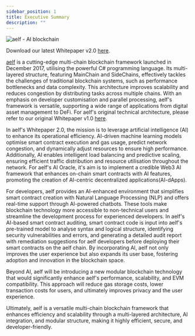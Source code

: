 ```yaml
---
sidebar_position: 1
title: Executive Summary
description: ""
---
```

![aelf - AI blockchain](/img/chapter1.png "aelf - AI blockchain")

Download our latest Whitepaper v2.0 [here](pathname:///pdf/aelf_whitepaper_v2.0.pdf).

[aelf](https://aelf.com/) is a cutting-edge multi-chain blockchain framework launched in December 2017, utilising the powerful C# programming language. Its multi-layered structure, featuring MainChain and SideChains, effectively tackles the challenges of traditional blockchain systems, such as performance bottlenecks and data complexity. This architecture improves scalability and reduces congestion by distributing tasks across multiple chains. With an emphasis on developer customisation and parallel processing, aelf's framework is versatile, supporting a wide range of applications from digital asset management to DeFi. For aelf's original technical architecture, please refer to our original Whitepaper v1.0 [here](/resources/whitepaper/). 

In aelf's Whitepaper 2.0, the mission is to leverage artificial intelligence (AI) to enhance its operational efficiency. AI-driven machine learning models optimise smart contract execution and gas usage, predict network congestion, and dynamically adjust resources to ensure high performance. Additionally, AI enables intelligent load balancing and predictive scaling, ensuring efficient traffic distribution and resource utilisation throughout the network. For aelf's AI Oracle, it's aim is to implement a credible Web3 AI framework that enhances on-chain smart contracts with AI features, promoting the creation of AI-centric decentralized applications(AI-dApps).

For developers, aelf provides an AI-enhanced environment that simplifies smart contract creation with Natural Language Processing (NLP) and offers real-time support through AI-powered chatbots. These tools make blockchain technology more accessible to non-technical users and streamline the development process for experienced developers. In aelf's AI-based smart contract auditing, smart contract code is input into aelf's pre-trained model to analyse syntax and logical structure, identifying security vulnerabilities and errors, and generating a detailed audit report with remediation suggestions for aelf developers before deploying their smart contracts on the aelf chain. By incorporating AI, aelf not only improves the user experience but also expands its user base, fostering adoption and innovation in the blockchain space. 

Beyond AI, aelf will be introducing a new modular blockchain technology that  would significantly enhance aelf's performance, scalability, and EVM compatibility. This approach will reduce gas storage costs, lower transaction costs for users, and ultimately improves privacy and the user experience.

Ultimately, aelf is a versatile multi-chain blockchain framework that enhances efficiency and scalability through a multi-layered architecture, AI integration, and modular structure, making it highly efficient, secure, and developer-friendly.
